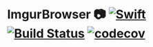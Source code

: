 # ImgurBrowser 📷 [![Swift](https://img.shields.io/badge/swift4-compatible-4BC51D.svg?style=flat)](https://developer.apple.com/swift) [![Build Status](https://travis-ci.org/sebastianvarela/ImgurBrowser.svg?branch=master)](https://travis-ci.org/sebastianvarela/ImgurBrowser) [![codecov](https://codecov.io/gh/sebastianvarela/ImgurBrowser/branch/master/graph/badge.svg)](https://codecov.io/gh/sebastianvarela/ImgurBrowser)
